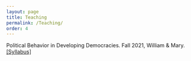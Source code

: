 ```yaml
---
layout: page
title: Teaching
permalink: /Teaching/
order: 4
---
```


Political Behavior in Developing Democracies. Fall 2021, William & Mary.  [[Syllabus]](Behavior_WM.pdf) 
